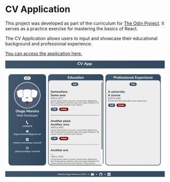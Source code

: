 # CV Application

This project was developed as part of the curriculum for [The Odin Project](https://www.theodinproject.com). It serves as a practice exercise for mastering the basics of React.

The CV Application allows users to input and showcase their educational background and professional experience.

[You can access the application here.](https://diego-moreira8.github.io/odin-cv-project)

![image](./src/images/app-screenshot.png)
